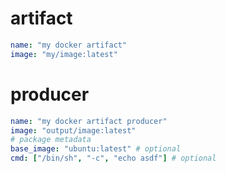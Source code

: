# artifact

```yaml
name: "my docker artifact"
image: "my/image:latest"
```

# producer

```yaml
name: "my docker artifact producer"
image: "output/image:latest"
# package metadata
base_image: "ubuntu:latest" # optional
cmd: ["/bin/sh", "-c", "echo asdf"] # optional
```
